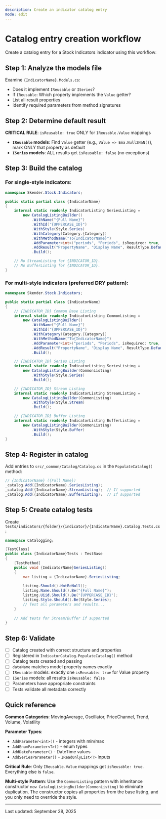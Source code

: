 ```yaml
---
description: Create an indicator catalog entry
mode: edit
---
```


# Catalog entry creation workflow

Create a catalog entry for a Stock Indicators indicator using this workflow:

## Step 1: Analyze the models file

Examine `{IndicatorName}.Models.cs`:

- Does it implement `IReusable` or `ISeries`?
- If `IReusable`: Which property implements the `Value` getter?
- List all result properties
- Identify required parameters from method signatures

## Step 2: Determine default result

**CRITICAL RULE**: `isReusable: true` ONLY for `IReusable.Value` mappings

- **`IReusable` models**: Find `Value` getter (e.g., `Value => Ema.Null2NaN()`), mark ONLY that property as default
- **`ISeries` models**: ALL results get `isReusable: false` (no exceptions)

## Step 3: Build the catalog

### For single-style indicators:

```csharp
namespace Skender.Stock.Indicators;

public static partial class {IndicatorName}
{
    internal static readonly IndicatorListing SeriesListing =
        new CatalogListingBuilder()
            .WithName("{Full Name}")
            .WithId("{UPPERCASE_ID}")
            .WithStyle(Style.Series)
            .WithCategory(Category.{Category})
            .WithMethodName("To{IndicatorName}")
            .AddParameter<int>("periods", "Periods", isRequired: true, defaultValue: 20, minimum: 2, maximum: 250)
            .AddResult("PropertyName", "Display Name", ResultType.Default, isReusable: true) // Only if IReusable.Value
            .Build();

    // No StreamListing for {INDICATOR_ID}.
    // No BufferListing for {INDICATOR_ID}.
}
```

### For multi-style indicators (preferred DRY pattern):

```csharp
namespace Skender.Stock.Indicators;

public static partial class {IndicatorName}
{
    // {INDICATOR_ID} Common Base Listing
    internal static readonly IndicatorListing CommonListing =
        new CatalogListingBuilder()
            .WithName("{Full Name}")
            .WithId("{UPPERCASE_ID}")
            .WithCategory(Category.{Category})
            .WithMethodName("To{IndicatorName}")
            .AddParameter<int>("periods", "Periods", isRequired: true, defaultValue: 20, minimum: 2, maximum: 250)
            .AddResult("PropertyName", "Display Name", ResultType.Default, isReusable: true) // Only if IReusable.Value
            .Build();

    // {INDICATOR_ID} Series Listing
    internal static readonly IndicatorListing SeriesListing =
        new CatalogListingBuilder(CommonListing)
            .WithStyle(Style.Series)
            .Build();

    // {INDICATOR_ID} Stream Listing
    internal static readonly IndicatorListing StreamListing =
        new CatalogListingBuilder(CommonListing)
            .WithStyle(Style.Stream)
            .Build();

    // {INDICATOR_ID} Buffer Listing
    internal static readonly IndicatorListing BufferListing =
        new CatalogListingBuilder(CommonListing)
            .WithStyle(Style.Buffer)
            .Build();
}
```

## Step 4: Register in catalog

Add entries to `src/_common/Catalog/Catalog.cs` in the `PopulateCatalog()` method:

```csharp
// {IndicatorName} ({Full Name})
_catalog.Add({IndicatorName}.SeriesListing);
_catalog.Add({IndicatorName}.StreamListing);  // If supported
_catalog.Add({IndicatorName}.BufferListing);  // If supported
```

## Step 5: Create catalog tests

Create `tests/indicators/{folder}/{indicator}/{IndicatorName}.Catalog.Tests.cs`:

```csharp
namespace Catalogging;

[TestClass]
public class {IndicatorName}Tests : TestBase
{
    [TestMethod]
    public void {IndicatorName}SeriesListing()
    {
        var listing = {IndicatorName}.SeriesListing;
        
        listing.Should().NotBeNull();
        listing.Name.Should().Be("{Full Name}");
        listing.Uiid.Should().Be("{UPPERCASE_ID}");
        listing.Style.Should().Be(Style.Series);
        // Test all parameters and results...
    }
    
    // Add tests for Stream/Buffer if supported
}
```

## Step 6: Validate

- [ ] Catalog created with correct structure and properties
- [ ] Registered in `IndicatorCatalog.PopulateCatalog()` method
- [ ] Catalog tests created and passing
- [ ] `dataName` matches model property names exactly
- [ ] `IReusable` models: exactly one `isReusable: true` for Value property
- [ ] `ISeries` models: all results `isReusable: false`
- [ ] Parameters have appropriate constraints
- [ ] Tests validate all metadata correctly

## Quick reference

**Common Categories**: MovingAverage, Oscillator, PriceChannel, Trend, Volume, Volatility

**Parameter Types**:

- `AddParameter<int>()` - integers with min/max
- `AddEnumParameter<T>()` - enum types
- `AddDateParameter()` - DateTime values
- `AddSeriesParameter()` - `IReadOnlyList<T>` inputs

**Critical Rule**: Only `IReusable.Value` mappings get `isReusable: true`. Everything else is `false`.

**Multi-style Pattern**: Use the `CommonListing` pattern with inheritance constructor `new CatalogListingBuilder(CommonListing)` to eliminate duplication. The constructor copies all properties from the base listing, and you only need to override the style.

---
Last updated: September 28, 2025
